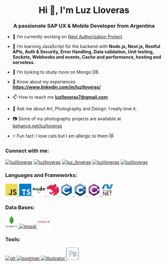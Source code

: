 <h1 align="center">Hi 👋, I'm Luz Lloveras</h1>
<h3 align="center">A passionate SAP UX & Mobile Developer from Argentina</h3>

- 🔭 I’m currently working on [Nest Authorization Project](https://github.com/luzlloveras/nest--auth-project.git)

- 🌱 I’m learning JavaScript for the backend with **Node.js, Nest.js, Restful APIs, Auth & Security, Error Handling, Data validation, Unit testing, Sockets, Webhooks and events, Cache and performance, hosting and serveless.**

- 👀 I’m looking to study more on Mongo DB.

- 📄 Know about my experiences **https://www.linkedin.com/in/luzlloveras/**

- 📫 How to reach me **luzlloveras7@gmail.com**

- 💬 Ask me about Art, Photography and Design. I really love it.

- 📷 Some of my photography projects are available at [behance.net/luzlloveras](behance.net/luzlloveras)

- ⚡ Fun fact: I love cats but I am allergic to them 😿

<h3 align="left">Connect with me:</h3>
<p align="left">
<a href="https://linkedin.com/in/luzlloveras" target="blank"><img align="center" src="https://raw.githubusercontent.com/rahuldkjain/github-profile-readme-generator/master/src/images/icons/Social/linked-in-alt.svg" alt="luzlloveras" height="30" width="40" /></a>
<a href="https://www.behance.net/luzlloveras" target="blank"><img align="center" src="https://raw.githubusercontent.com/rahuldkjain/github-profile-readme-generator/master/src/images/icons/Social/behance.svg" alt="luzlloveras" height="30" width="40" /></a>
<a href="https://twitter.com/humansnotdead" target="blank"><img align="center" src="https://raw.githubusercontent.com/rahuldkjain/github-profile-readme-generator/master/src/images/icons/Social/twitter.svg" alt="luz_lloveras" height="30" width="40" /></a>
<a href="https://instagram.com/luzlloveras" target="blank"><img align="center" src="https://raw.githubusercontent.com/rahuldkjain/github-profile-readme-generator/master/src/images/icons/Social/instagram.svg" alt="luzlloveras" height="30" width="40" /></a>
<a href="https://discord.gg/luzlloveras" target="blank"><img align="center" src="https://raw.githubusercontent.com/rahuldkjain/github-profile-readme-generator/master/src/images/icons/Social/discord.svg" alt="luzlloveras" height="30" width="40" /></a>
</p>

<h3 align="left">Languages and Frameworks:</h3>
<p align="left">
<!-- JS -->
<a href="https://developer.mozilla.org/en-US/docs/Web/JavaScript" target="_blank" rel="noreferrer"> 
<img src="https://raw.githubusercontent.com/devicons/devicon/master/icons/javascript/javascript-original.svg" alt="javascript" width="40" height="40"/> 
</a>
<!-- TYPESCRIPT -->
<a href="https://www.typescriptlang.org/" target="_blank" rel="noreferrer"> 
<img src="https://raw.githubusercontent.com/devicons/devicon/master/icons/typescript/typescript-original.svg" alt="typescript" width="40" height="40"/> 
</a> 
<!-- NODE JS -->
<a href="https://nodejs.org" target="_blank" rel="noreferrer"> 
<img src="https://raw.githubusercontent.com/devicons/devicon/master/icons/nodejs/nodejs-original-wordmark.svg" alt="nodejs" width="40" height="40"/> 
</a>
<!-- NEST JS -->
<a href="https://nestjs.com/" target="_blank" rel="noreferrer"> 
<img src="https://raw.githubusercontent.com/devicons/devicon/master/icons/nestjs/nestjs-plain.svg" alt="nestjs" width="40" height="40"/> 
</a>
<!-- C -->
<a href="https://www.cprogramming.com/" target="_blank" rel="noreferrer"> 
<img src="https://raw.githubusercontent.com/devicons/devicon/master/icons/c/c-original.svg" alt="c" width="40" height="40"/> 
</a> 
<!-- C++ -->
<a href="https://www.w3schools.com/cpp/" target="_blank" rel="noreferrer"> 
<img src="https://raw.githubusercontent.com/devicons/devicon/master/icons/cplusplus/cplusplus-original.svg" alt="cplusplus" width="40" height="40"/> 
</a>
<!-- C# -->
<a href="https://www.w3schools.com/cs/" target="_blank" rel="noreferrer"> 
<img src="https://raw.githubusercontent.com/devicons/devicon/master/icons/csharp/csharp-original.svg" alt="csharp" width="40" height="40"/> 
</a>
<!-- .NET -->
<a href="https://dotnet.microsoft.com/" target="_blank" rel="noreferrer"> 
<img src="https://raw.githubusercontent.com/devicons/devicon/master/icons/dot-net/dot-net-original-wordmark.svg" alt="dotnet" width="40" height="40"/> 
</a>
</p>

<h3 align="left">Data Bases:</h3>
<p align="left">
<!-- MONGO DB -->
<a href="https://www.mongodb.com/" target="_blank" rel="noreferrer"> 
<img src="https://raw.githubusercontent.com/devicons/devicon/master/icons/mongodb/mongodb-original-wordmark.svg" alt="mongodb" width="40" height="40"/> 
</a>
<!-- SQL SERVER -->
<a href="https://www.microsoft.com/en-us/sql-server" target="_blank" rel="noreferrer"> 
<img src="https://www.svgrepo.com/show/303229/microsoft-sql-server-logo.svg" alt="mssql" width="40" height="40"/> 
</a>
<!-- ORACLE -->
<a href="https://www.oracle.com/" target="_blank" rel="noreferrer"> 
<img src="https://raw.githubusercontent.com/devicons/devicon/master/icons/oracle/oracle-original.svg" alt="oracle" width="40" height="40"/> 
</a>
</p>

<h3 align="left">Tools:</h3>
<p align="left">
<!-- git -->
<a href="https://git-scm.com/" target="_blank" rel="noreferrer"> 
<img src="https://www.vectorlogo.zone/logos/git-scm/git-scm-icon.svg" alt="git" width="40" height="40"/> 
</a> 
<!-- POSTMAN -->
<a href="https://postman.com" target="_blank" rel="noreferrer"> 
<img src="https://www.vectorlogo.zone/logos/getpostman/getpostman-icon.svg" alt="postman" width="40" height="40"/> 
</a>
<!-- illustrator -->
<a href="https://www.adobe.com/in/products/illustrator.html" target="_blank" rel="noreferrer"> 
<img src="https://www.vectorlogo.zone/logos/adobe_illustrator/adobe_illustrator-icon.svg" alt="illustrator" width="40" height="40"/> 
</a>
<!-- PHOTOSHOP -->
<a href="https://www.photoshop.com/en" target="_blank" rel="noreferrer"> 
<img src="https://raw.githubusercontent.com/devicons/devicon/master/icons/photoshop/photoshop-line.svg" alt="photoshop" width="40" height="40"/> 
</a>
</p>
